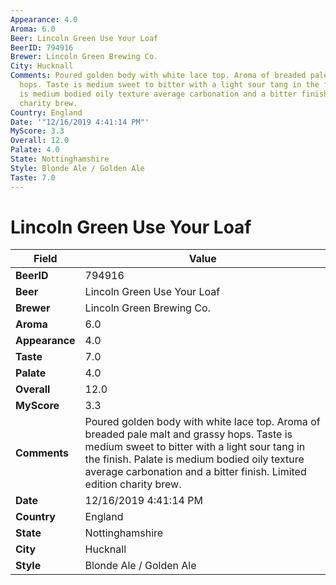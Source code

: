 ```yaml
---
Appearance: 4.0
Aroma: 6.0
Beer: Lincoln Green Use Your Loaf
BeerID: 794916
Brewer: Lincoln Green Brewing Co.
City: Hucknall
Comments: Poured golden body with white lace top. Aroma of breaded pale malt and grassy
  hops. Taste is medium sweet to bitter with a light sour tang in the finish. Palate
  is medium bodied oily texture average carbonation and a bitter finish. Limited edition
  charity brew.
Country: England
Date: '"12/16/2019 4:41:14 PM"'
MyScore: 3.3
Overall: 12.0
Palate: 4.0
State: Nottinghamshire
Style: Blonde Ale / Golden Ale
Taste: 7.0
---
```


# Lincoln Green Use Your Loaf

| Field         | Value |
|---------------|-------|
| **BeerID** | 794916 |
| **Beer** | Lincoln Green Use Your Loaf |
| **Brewer** | Lincoln Green Brewing Co. |
| **Aroma** | 6.0 |
| **Appearance** | 4.0 |
| **Taste** | 7.0 |
| **Palate** | 4.0 |
| **Overall** | 12.0 |
| **MyScore** | 3.3 |
| **Comments** | Poured golden body with white lace top. Aroma of breaded pale malt and grassy hops. Taste is medium sweet to bitter with a light sour tang in the finish. Palate is medium bodied oily texture average carbonation and a bitter finish. Limited edition charity brew. |
| **Date** | 12/16/2019 4:41:14 PM |
| **Country** | England |
| **State** | Nottinghamshire |
| **City** | Hucknall |
| **Style** | Blonde Ale / Golden Ale |
